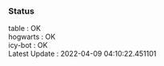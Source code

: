 ### Status


table : OK  
hogwarts : OK  
icy-bot : OK  
Latest Update : 2022-04-09 04:10:22.451101
